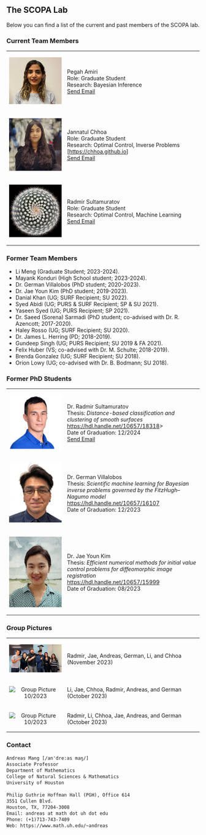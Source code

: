 ## The SCOPA Lab

Below you can find a list of the current and past members of the SCOPA lab.

### Current Team Members

<table border="0" width="100%">
<col style="width:30%">
<col style="width:70%">
<tbody>
<!-- ####################################### -->
<tr>
<td>
<p align="center"><img src="pics/amiri-pegah-2023.jpeg" alt="Amiri Pegah"  width="200"/></p>
</td>
<td>
Pegah Amiri<br>
Role: Graduate Student<br>
Research: Bayesian Inference<br>
<!-- 
[<a href="https://github.com/limeng-math">https://github.com/limeng-math</a>]<br>--->
<a href ="mailto:pamiri@cougarnet.uh.edu">Send Email</a>
</td>
</tr>
<!-- ####################################### -->
<tr>
<td>
<p align="center"><img src="pics/jannatul-ferdous-chhoa-2022.png" alt="Jannatul Chhoa"  width="200"/></p>
</td>
<td>
Jannatul Chhoa<br>
Role: Graduate Student<br>
Research: Optimal Control, Inverse Problems<br>
[<a href="https://chhoa.github.io">https://chhoa.github.io</a>]<br>
<a href ="mailto:jchhoa@cougarnet.uh.edu">Send Email</a>
</td>
</tr>
<!-- ####################################### -->
<tr>
<td>
<p align="center"><img src="pics/scopa-plant.jpeg" alt="Radmir Sultamuratov"  width="200"/></p>
</td>
<td>
Radmir Sultamuratov<br>
Role: Graduate Student<br>
Research: Optimal Control, Machine Learning<br>
<!--
[<a href="https://github.com/limeng-math">https://github.com/limeng-math</a>]
 -->
<a href ="mailto:rsultamu@cougarnet.uh.edu">Send Email</a>
</td>
</tr>
</tbody>
</table>


### Former Team Members
* Li Meng (Graduate Student; 2023-2024).
* Mayank Konduri (High School student; 2023-2024).
* Dr. German Villalobos (PhD student; 2020-2023).
* Dr. Jae Youn Kim (PhD student; 2019-2023).
* Danial Khan (UG; SURF Recipient; SU 2022).
* Syed Abidi (UG; PURS & SURF Recipient; SP & SU 2021).
* Yaseen Syed (UG; PURS Recipient; SP 2021).
* Dr. Saeed (Sorena) Sarmadi (PhD student; co-advised with Dr. R. Azencott; 2017-2020).
* Haley Rosso (UG; SURF Recipient; SU 2020).
* Dr. James L. Herring (PD; 2018-2019).
* Gundeep Singh (UG; PURS Recipient; SU 2019 & FA 2021).
* Felix Huber (VS; co-advised with Dr. M. Schulte; 2018-2019).
* Brenda Gonzalez (UG; SURF Recipient; SU 2018).
* Orion Lowy (UG; co-advised with Dr. B. Bodmann; SU 2018).


### Former PhD Students
<table border="0" width="100%">
<col style="width:30%">
<col style="width:70%">
<tbody>
<!-- ####################################### -->
<tr>
<td>
<p align="center"><img src="pics/radmir-sultamuratov-2024.png" alt="Radmir Sultamuratov"  width="200"/></p>
</td>
<td>
Dr. Radmir Sultamuratov<br>
Thesis: <i>Distance-based classification and clustering of smooth surfaces</i><br>
<a href="https://hdl.handle.net/10657/18318">https://hdl.handle.net/10657/18318</a>><br>
Date of Graduation: 12/2024<br>
<!--
[<a href="https://github.com/limeng-math">https://github.com/limeng-math</a>]
 -->
<a href ="mailto:rsultamu@cougarnet.uh.edu">Send Email</a>
</td>
</tr>
<!-- ####################################### -->
<tr>
<td>
<p align="center"><img src="pics/german-villalobos-2019.jpeg" alt="German Villalobos"  width="200"/></p>
</td>
<td>
Dr. German Villalobos<br>
Thesis: <i>Scientific machine learning for Bayesian inverse problems governed by the FitzHugh–Nagumo model</i><br>
<a href="https://hdl.handle.net/10657/16107">https://hdl.handle.net/10657/16107</a><br>
Date of Graduation: 12/2023<br>
</td>
</tr>
<!-- ####################################### -->
<tr>
<td>
<p align="center"><img src="pics/jaeyoun-kim-2022.jpeg" alt="Jae Youn Kim"  width="200"/></p>
</td>
<td>
Dr. Jae Youn Kim<br>
Thesis: <i>Efficient numerical methods for initial value control problems for diffeomorphic image registration</i> <br>
<a href="https://hdl.handle.net/10657/15999">https://hdl.handle.net/10657/15999</a><br>
Date of Graduation: 08/2023<br>
<!-- 
Next Employment: Associate Lecturer, Department of Mathematics, University of Houston
-->
</td>
</tr>
</tbody>
</table>


### Group Pictures

<table border="0" width="100%">
<col style="width:30%">
<col style="width:70%">
<tbody>
<!-- ####################################### -->
<tr>
<td>
<p align="center"><img src="pics//group-111523.jpg" alt="Group Picture 11/2023" width="200"/></p>
</td>
<td>
<p align="left">Radmir, Jae, Andreas, German, Li, and Chhoa (November 2023)</p>
</td>
</tr>
<!-- ####################################### -->
<tr>
<td>
<p align="center"><img src="pics/group-102323-01.png" alt="Group Picture 10/2023" width="200"/></p>
</td>
<td>
<p align="left">Li, Jae, Chhoa, Radmir, Andreas, and German (October 2023)</p>
</td>
</tr>
<!-- ####################################### -->
<tr>
<td>
<p align="center"><img src="pics//group-102323-02.png" alt="Group Picture 10/2023" width="200"/></p>
</td>
<td>
<p align="left">Radmir, Li, Chhoa, Jae, Andreas, and German (October 2023)</p>
</td>
</tr>
</tbody>
</table>


### Contact
```
Andreas Mang [/an'dre:as maŋ/]
Associate Professor
Department of Mathematics
College of Natural Sciences & Mathematics
University of Houston

Philip Guthrie Hoffman Hall (PGH), Office 614
3551 Cullen Blvd.
Houston, TX, 77204-3008
Email: andreas at math dot uh dot edu
Phone: (+1)713-743-7409
Web: https://www.math.uh.edu/~andreas
```
